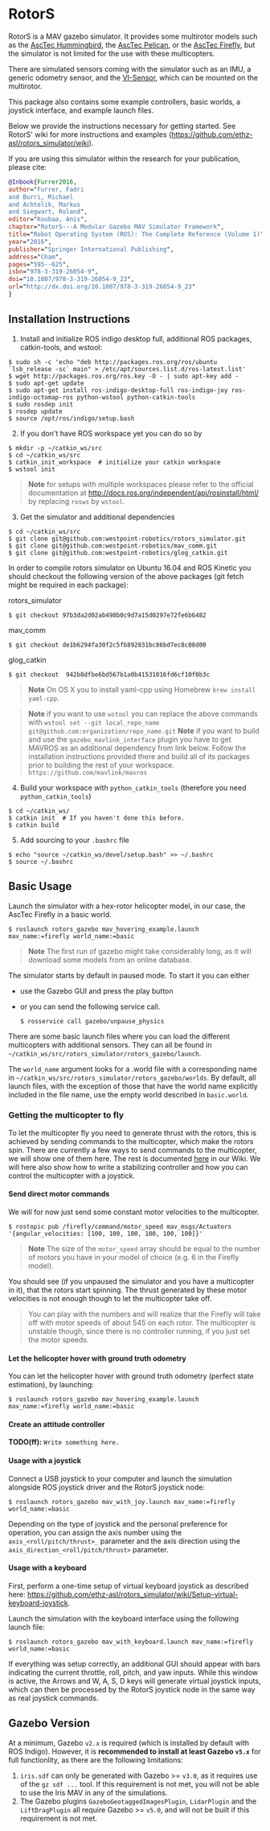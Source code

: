 RotorS
===============

RotorS is a MAV gazebo simulator.
It provides some multirotor models such as the [AscTec Hummingbird](http://www.asctec.de/en/uav-uas-drone-products/asctec-hummingbird/), the [AscTec Pelican](http://www.asctec.de/en/uav-uas-drone-products/asctec-pelican/), or the [AscTec Firefly](http://www.asctec.de/en/uav-uas-drone-products/asctec-firefly/), but the simulator is not limited for the use with these multicopters.

There are simulated sensors coming with the simulator such as an IMU, a generic odometry sensor, and the [VI-Sensor](http://wiki.ros.org/vi_sensor), which can be mounted on the multirotor.

This package also contains some example controllers, basic worlds, a joystick interface, and example launch files.

Below we provide the instructions necessary for getting started. See RotorS' wiki for more instructions and examples (https://github.com/ethz-asl/rotors_simulator/wiki).

If you are using this simulator within the research for your publication, please cite:
```bibtex
@Inbook{Furrer2016,
author="Furrer, Fadri
and Burri, Michael
and Achtelik, Markus
and Siegwart, Roland",
editor="Koubaa, Anis",
chapter="RotorS---A Modular Gazebo MAV Simulator Framework",
title="Robot Operating System (ROS): The Complete Reference (Volume 1)",
year="2016",
publisher="Springer International Publishing",
address="Cham",
pages="595--625",
isbn="978-3-319-26054-9",
doi="10.1007/978-3-319-26054-9_23",
url="http://dx.doi.org/10.1007/978-3-319-26054-9_23"
}
```
Installation Instructions
-------------------------

 1. Install and initialize ROS indigo desktop full, additional ROS packages, catkin-tools, and wstool:

 ```
 $ sudo sh -c 'echo "deb http://packages.ros.org/ros/ubuntu `lsb_release -sc` main" > /etc/apt/sources.list.d/ros-latest.list'
 $ wget http://packages.ros.org/ros.key -O - | sudo apt-key add -
 $ sudo apt-get update
 $ sudo apt-get install ros-indigo-desktop-full ros-indigo-joy ros-indigo-octomap-ros python-wstool python-catkin-tools
 $ sudo rosdep init
 $ rosdep update
 $ source /opt/ros/indigo/setup.bash
 ```
 2. If you don't have ROS workspace yet you can do so by

 ```
 $ mkdir -p ~/catkin_ws/src
 $ cd ~/catkin_ws/src
 $ catkin_init_workspace  # initialize your catkin workspace
 $ wstool init
 ```
 > **Note** for setups with multiple workspaces please refer to the official documentation at http://docs.ros.org/independent/api/rosinstall/html/ by replacing `rosws` by `wstool`.
 3. Get the simulator and additional dependencies

 ```
 $ cd ~/catkin_ws/src
 $ git clone git@github.com:westpoint-robotics/rotors_simulator.git
 $ git clone git@github.com:westpoint-robotics/mav_comm.git
 $ git clone git@github.com:westpoint-robotics/glog_catkin.git
 ```
 In order to compile rotors simulator on Ubuntu 16.04 and ROS Kinetic you should checkout the following version of the above packages (git fetch might be required in each package):
 
 rotors_simulator
 ```
 $ git checkout 97b3da2d02ab498b0c9d7a15d0297e72fe6b6482
 ```

mav_comm
```
$ git checkout de1b6294fa30f2c5fb892831bc86bd7ec8c08d00
```

glog_catkin
```
$ git checkout  942b8dfbe6bd567b1a0b41531016fd6cf10f0b3c
```
 
  > **Note** On OS X you to install yaml-cpp using Homebrew `brew install yaml-cpp`.
 
  > **Note** if you want to use `wstool` you can replace the above commands with
    ```
    wstool set --git local_repo_name git@github.com:organization/repo_name.git
    ```
  > **Note** if you want to build and use the `gazebo_mavlink_interface` plugin you have to get MAVROS as an additional dependency from link below. Follow the installation instructions provided there and build all of its packages prior to building the rest of your workspace. 
    ```
    https://github.com/mavlink/mavros
    ```
 4. Build your workspace with `python_catkin_tools` (therefore you need `python_catkin_tools`)

   ```
   $ cd ~/catkin_ws/
   $ catkin init  # If you haven't done this before.
   $ catkin build
   ```

 5. Add sourcing to your `.bashrc` file

   ```
   $ echo "source ~/catkin_ws/devel/setup.bash" >> ~/.bashrc
   $ source ~/.bashrc
   ```

Basic Usage
-----------

Launch the simulator with a hex-rotor helicopter model, in our case, the AscTec Firefly in a basic world.

```
$ roslaunch rotors_gazebo mav_hovering_example.launch mav_name:=firefly world_name:=basic
```

> **Note** The first run of gazebo might take considerably long, as it will download some models from an online database.

The simulator starts by default in paused mode. To start it you can either
 - use the Gazebo GUI and press the play button
 - or you can send the following service call.

   ```
   $ rosservice call gazebo/unpause_physics
   ```

There are some basic launch files where you can load the different multicopters with additional sensors. They can all be found in `~/catkin_ws/src/rotors_simulator/rotors_gazebo/launch`.

The `world_name` argument looks for a .world file with a corresponding name in `~/catkin_ws/src/rotors_simulator/rotors_gazebo/worlds`. By default, all launch files, with the exception of those that have the world name explicitly included in the file name, use the empty world described in `basic.world`.

### Getting the multicopter to fly

To let the multicopter fly you need to generate thrust with the rotors, this is achieved by sending commands to the multicopter, which make the rotors spin.
There are currently a few ways to send commands to the multicopter, we will show one of them here.
The rest is documented [here](../../wiki) in our Wiki.
We will here also show how to write a stabilizing controller and how you can control the multicopter with a joystick.

#### Send direct motor commands

We will for now just send some constant motor velocities to the multicopter.

```
$ rostopic pub /firefly/command/motor_speed mav_msgs/Actuators '{angular_velocities: [100, 100, 100, 100, 100, 100]}'
```

> **Note** The size of the `motor_speed` array should be equal to the number of motors you have in your model of choice (e.g. 6 in the Firefly model).

You should see (if you unpaused the simulator and you have a multicopter in it), that the rotors start spinning. The thrust generated by these motor velocities is not enough though to let the multicopter take off.
> You can play with the numbers and will realize that the Firefly will take off with motor speeds of about 545 on each rotor. The multicopter is unstable though, since there is no controller running, if you just set the motor speeds.


#### Let the helicopter hover with ground truth odometry

You can let the helicopter hover with ground truth odometry (perfect state estimation), by launching:

```
$ roslaunch rotors_gazebo mav_hovering_example.launch mav_name:=firefly world_name:=basic
```

#### Create an attitude controller

**TODO(ff):** `Write something here.`

#### Usage with a joystick

Connect a USB joystick to your computer and launch the simulation alongside ROS joystick driver and the RotorS joystick node:
```
$ roslaunch rotors_gazebo mav_with_joy.launch mav_name:=firefly world_name:=basic
```

Depending on the type of joystick and the personal preference for operation, you can assign the axis number using the `axis_<roll/pitch/thrust>_` parameter and the axis direction using the `axis_direction_<roll/pitch/thrust>` parameter.

#### Usage with a keyboard

First, perform a one-time setup of virtual keyboard joystick as described here: https://github.com/ethz-asl/rotors_simulator/wiki/Setup-virtual-keyboard-joystick.

Launch the simulation with the keyboard interface using the following launch file:
```
$ roslaunch rotors_gazebo mav_with_keyboard.launch mav_name:=firefly world_name:=basic
```

If everything was setup correctly, an additional GUI should appear with bars indicating the current throttle, roll, pitch, and yaw inputs. While this window is active, the Arrows and W, A, S, D keys will generate virtual joystick inputs, which can then be processed by the RotorS joystick node in the same way as real joystick commands.

Gazebo Version
--------------

At a minimum, Gazebo `v2.x` is required (which is installed by default with ROS Indigo). However, it is **recommended to install at least Gazebo `v5.x`** for full functionlity, as there are the following limitations:

1. `iris.sdf` can only be generated with Gazebo >= `v3.0`, as it requires use of the `gz sdf ...` tool. If this requirement is not met, you will not be able to use the Iris MAV in any of the simulations.
2. The Gazebo plugins `GazeboGeotaggedImagesPlugin`, `LidarPlugin` and the `LiftDragPlugin` all require Gazebo >= `v5.0`, and will not be built if this requirement is not met.
